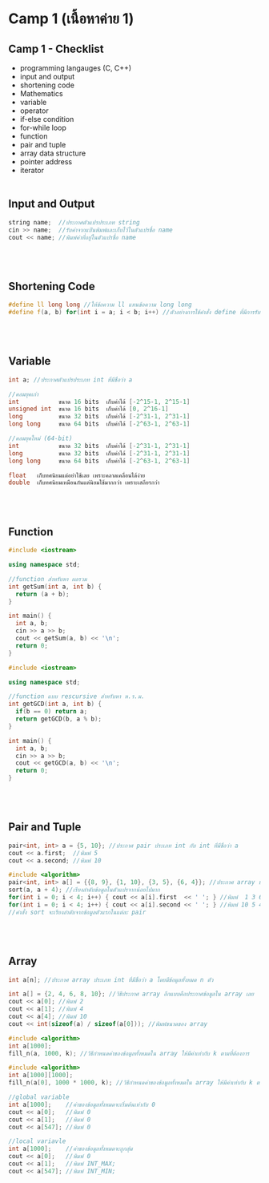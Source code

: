 # Camp 1 (เนื้อหาค่าย 1)
## Camp 1 - Checklist
  - programming langauges (C, C++)
  - input and output
  - shortening code
  - Mathematics
  - variable
  - operator
  - if-else condition
  - for-while loop
  - function
  - pair and tuple
  - array data structure
  - pointer address
  - iterator
<br></br>
## Input and Output
```cpp
string name;  //ประกาศตัวแปรประเภท string
cin >> name;  //รับค่าจากแป้นพิมพ์และเก็บไว้ในตัวแปรชื่อ name
cout << name; //พิมพ์ค่าที่อยู่ในตัวแปรชื่อ name
```
<br></br>
## Shortening Code
```cpp
#define ll long long //ให้ข้อความ ll แทนข้อความ long long
#define f(a, b) for(int i = a; i < b; i++) //ตัวอย่างการใช้คำสั่ง define ที่มีการรับค่าตัวแปร
```
<br></br>
## Variable
```cpp
int a; //ประกาศตัวแปรประเภท int ที่มีชื่อว่า a
```
```cpp
//คอมยุคเก่า
int           ขนาด 16 bits  เก็บค่าได้ [-2^15-1, 2^15-1]
unsigned int  ขนาด 16 bits  เก็บค่าได้ [0, 2^16-1]
long          ขนาด 32 bits  เก็บค่าได้ [-2^31-1, 2^31-1]
long long     ขนาด 64 bits  เก็บค่าได้ [-2^63-1, 2^63-1]
```
```cpp
//คอมยุคใหม่ (64-bit)
int           ขนาด 32 bits  เก็บค่าได้ [-2^31-1, 2^31-1]
long          ขนาด 32 bits  เก็บค่าได้ [-2^31-1, 2^31-1]
long long     ขนาด 64 bits  เก็บค่าได้ [-2^63-1, 2^63-1]
```
```cpp
float   เก็บทศนิยมแต่อย่าใช้เลย เพราะคลาดเคลื่อนได้ง่าย
double  เก็บทศนิยมเหมือนกันแต่นิยมใช้มากกว่า เพราะเสถียรกว่า
```
<br></br>
## Function
```cpp
#include <iostream>

using namespace std;

//function สำหรับหา ผลรวม
int getSum(int a, int b) {
  return (a + b);
}

int main() {
  int a, b;
  cin >> a >> b;
  cout << getSum(a, b) << '\n';
  return 0;
}
```
```cpp
#include <iostream>

using namespace std;

//function แบบ rescursive สำหรับหา ห.ร.ม.
int getGCD(int a, int b) {
  if(b == 0) return a;
  return getGCD(b, a % b);
}

int main() {
  int a, b;
  cin >> a >> b;
  cout << getGCD(a, b) << '\n';
  return 0;
}
```
<br></br>
## Pair and Tuple
```cpp
pair<int, int> a = {5, 10}; //ประกาศ pair ประเภท int กับ int ที่มีชื่อว่า a
cout << a.first;  //พิมพ์ 5
cout << a.second; //พิมพ์ 10
```
```cpp
#include <algorithm>
pair<int, int> a[] = {{8, 9}, {1, 10}, {3, 5}, {6, 4}}; //ประกาศ array ประเภท pair<int, int> ที่มีชื่อว่า a
sort(a, a + 4); //เรียงลำดับข้อมูลในตัวแปรจากน้อยไปมาก
for(int i = 0; i < 4; i++) { cout << a[i].first  << ' '; } //พิมพ์  1 3 6 8
for(int i = 0; i < 4; i++) { cout << a[i].second << ' '; } //พิมพ์ 10 5 4 9
//คำสั่ง sort จะเรียงลำดับจากข้อมูลตัวแรกในแต่ละ pair
```
<br></br>
## Array
```cpp
int a[n]; //ประกาศ array ประเภท int ที่มีชื่อว่า a โดยมีข้อมูลทั้งหมด n ตัว
```
```cpp
int a[] = {2, 4, 6, 8, 10}; //วิธีประกาศ array อีกแบบคือประกาศข้อมูลใน array เลย
cout << a[0]; //พิมพ์ 2
cout << a[1]; //พิมพ์ 4
cout << a[4]; //พิมพ์ 10
cout << int(sizeof(a) / sizeof(a[0])); //พิมพ์ขนาดของ array
```
```cpp
#include <algorithm>
int a[1000];
fill_n(a, 1000, k); //วิธีกำหนดค่าของข้อมูลทั้งหมดใน array ให้มีค่าเท่ากับ k ตามที่ต้องการ
```
```cpp
#include <algorithm>
int a[1000][1000];
fill_n(a[0], 1000 * 1000, k); //วิธีกำหนดค่าของข้อมูลทั้งหมดใน array ให้มีค่าเท่ากับ k ตามที่ต้องการ
```
```cpp
//global variable
int a[1000];    //ค่าของข้อมูลทั้งหมดจะเริ่มต้นเท่ากับ 0
cout << a[0];   //พิมพ์ 0
cout << a[1];   //พิมพ์ 0
cout << a[547]; //พิมพ์ 0

//local variavle
int a[1000];    //ค่าของข้อมูลทั้งหมดจะถูกสุ่ม
cout << a[0];   //พิมพ์ 0
cout << a[1];   //พิมพ์ INT_MAX;
cout << a[547]; //พิมพ์ INT_MIN;
```
